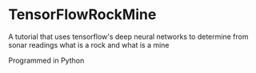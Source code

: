 # TensorFlowRockMine
A tutorial that uses tensorflow's deep neural networks to determine from sonar readings what is a rock and what is a mine

Programmed in Python


